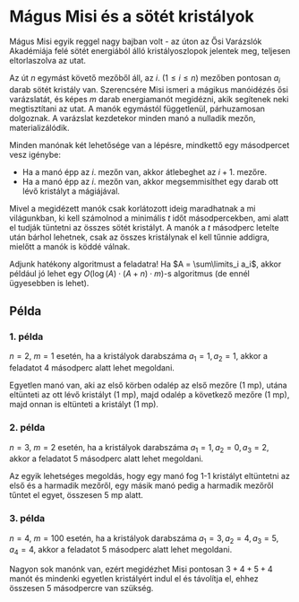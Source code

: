 # Mágus Misi és a sötét kristályok

Mágus Misi egyik reggel nagy bajban volt - az úton az Ősi Varázslók Akadémiája felé sötét energiából álló kristályoszlopok jelentek meg, teljesen eltorlaszolva az utat.

Az út $n$ egymást követő mezőből áll, az $i$. ($1 \leq i \leq n$) mezőben pontosan $a_i$ darab sötét kristály van. Szerencsére Misi ismeri a mágikus manóidézés ősi varázslatát, és képes $m$ darab energiamanót megidézni, akik segítenek neki megtisztítani az utat. A manók egymástól függetlenül, párhuzamosan dolgoznak. A varázslat kezdetekor minden manó a nulladik mezőn, materializálódik.

Minden manónak két lehetősége van a lépésre, mindkettő egy másodpercet vesz igénybe:
- Ha a manó épp az $i$. mezőn van, akkor átlebeghet az $i+1$. mezőre.
- Ha a manó épp az $i$. mezőn van, akkor megsemmisíthet egy darab ott lévő kristályt a mágiájával.

Mivel a megidézett manók csak korlátozott ideig maradhatnak a mi világunkban, ki kell számolnod a minimális $t$ időt másodpercekben, ami alatt el tudják tüntetni az összes sötét kristályt. A manók a $t$ másodperc letelte után bárhol lehetnek, csak az összes kristálynak el kell tűnnie addigra, mielőtt a manók is köddé válnak.

Adjunk hatékony algoritmust a feladatra! Ha $A = \sum\limits_i a_i$, akkor például jó lehet egy $O(\log(A) \cdot (A+n) \cdot m)$-s algoritmus (de ennél ügyesebben is lehet).

## Példa

### 1\. példa

$n=2$, $m=1$ esetén, ha a kristályok darabszáma $a_1=1, a_2=1$, akkor a feladatot $4$ másodperc alatt lehet megoldani.

Egyetlen manó van, aki az első körben odalép az első mezőre (1 mp), utána eltünteti az ott lévő kristályt (1 mp), majd odalép a következő mezőre (1 mp), majd onnan is eltünteti a kristályt (1 mp).

### 2\. példa

$n=3$, $m=2$ esetén, ha a kristályok darabszáma $a_1=1, a_2=0, a_3=2$, akkor a feladatot $5$ másodperc alatt lehet megoldani.

Az egyik lehetséges megoldás, hogy egy manó fog 1-1 kristályt eltüntetni az első és a harmadik mezőről, egy másik manó pedig a harmadik mezőről tűntet el egyet, összesen 5 mp alatt.

### 3\. példa

$n=4$, $m=100$ esetén, ha a kristályok darabszáma $a_1=3, a_2=4, a_3=5, a_4=4$, akkor a feladatot $5$ másodperc alatt lehet megoldani.

Nagyon sok manónk van, ezért megidézhet Misi pontosan $3+4+5+4$ manót és mindenki egyetlen kristályért indul el és távolítja el, ehhez összesen $5$ másodpercre van szükség.
